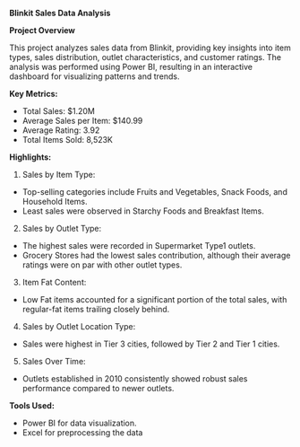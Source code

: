 **Blinkit Sales Data Analysis**  

**Project Overview**  

This project analyzes sales data from Blinkit, providing key insights into item types, sales
distribution, outlet characteristics, and customer ratings. The analysis was performed using Power
BI, resulting in an interactive dashboard for visualizing patterns and trends.

**Key Metrics:**  
- Total Sales: $1.20M
- Average Sales per Item: $140.99
- Average Rating: 3.92
- Total Items Sold: 8,523K
  
**Highlights:**
  
1. Sales by Item Type:
 - Top-selling categories include Fruits and Vegetables, Snack Foods, and Household Items.
 - Least sales were observed in Starchy Foods and Breakfast Items.
2. Sales by Outlet Type:
 - The highest sales were recorded in Supermarket Type1 outlets.
 - Grocery Stores had the lowest sales contribution, although their average ratings were on par with
other outlet types.
3. Item Fat Content:
 - Low Fat items accounted for a significant portion of the total sales, with regular-fat items trailing
closely behind.
4. Sales by Outlet Location Type:
 - Sales were highest in Tier 3 cities, followed by Tier 2 and Tier 1 cities.
5. Sales Over Time:
 - Outlets established in 2010 consistently showed robust sales performance compared to newer
outlets.
 
**Tools Used:**  
- Power BI for data visualization.
- Excel for preprocessing the data
